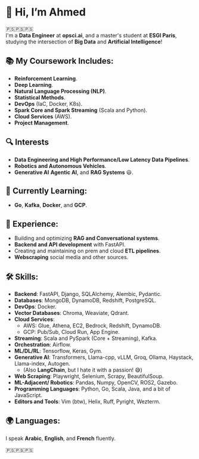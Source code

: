 # 👋 Hi, I’m Ahmed 

🇵🇸🇵🇸🇵🇸  
I'm a **Data Engineer** at **opsci.ai**, and a master's student at **ESGI Paris**, studying the intersection of **Big Data** and **Artificial Intelligence**!

## 📚 My Coursework Includes:
- **Reinforcement Learning**.
- **Deep Learning**.
- **Natural Language Processing (NLP)**.
- **Statistical Methods**.
- **DevOps** (IaC, Docker, K8s).
- **Spark Core and Spark Streaming** (Scala and Python).
- **Cloud Services** (AWS).
- **Project Management**.

## 🔍 Interests
- **Data Engineering and High Performance/Low Latency Data Pipelines**.
- **Robotics and Autonomous Vehicles**.
- **Generative AI** **Agentic AI**, and **RAG Systems** 😃.

## 🌱 Currently Learning:
- **Go**, **Kafka**, **Docker**, and **GCP**.

## 🔬 Experience:
- Building and optimizing **RAG and Conversational systems**.
- **Backend and API development** with FastAPI.
- Creating and maintaining on prem and cloud **ETL pipelines**.
- **Webscraping** social media and other sources.

## 🛠️ Skills:
- **Backend**: FastAPI, Django, SQLAlchemy, Alembic, Pydantic.
- **Databases**: MongoDB, DynamoDB, Redshift, PostgreSQL.
- **DevOps**: Docker.
- **Vector Databases**: Chroma, Weaviate, Qdrant.
- **Cloud Services**: 
    - AWS: Glue, Athena, EC2, Bedrock, Redshift, DynamoDB.
    - GCP: Pub/Sub, Cloud Run, App Engine.
- **Streaming**: Scala and PySpark (Core + Streaming), Kafka.
- **Orchestration**: Airflow.
- **ML/DL/RL**: Tensorflow, Keras, Gym.
- **Generative AI**: Transformers, Llama-cpp, vLLM, Groq, Ollama, Haystack, Llama-index, Autogen.
    - (Also **LangChain**, but I hate it with a passion! 😅)
- **Web Scraping**: Playwright, Selenium, Scrapy, BeautifulSoup.
- **ML-Adjacent/ Robotics**: Pandas, Numpy, OpenCV, ROS2, Gazebo.
- **Programming Languages**: Python, Go, Scala, Java, and a bit of JavaScript.
- **Editors and Tools**: Vim (btw), Helix, Ruff, Pyright, Wezterm.

## 🌍 Languages:
I speak **Arabic**, **English**, and **French** fluently.

🇵🇸🇵🇸🇵🇸
